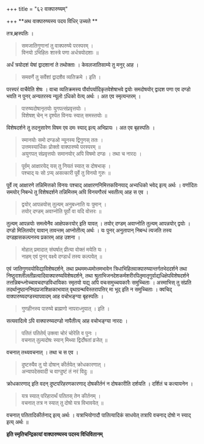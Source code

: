 +++
title = "६२ वाक्पारुष्यम्"

+++
**अथ वाक्पारुष्यस्य पदय विधिर् उच्यते **

तत्र ब्र्हस्पतिः ।

> समजातिगुणानां तु वाक्परुष्ये परस्परम् ।  
> विनयो ऽभिहितः शास्त्रे पणा अर्धत्रयोदशाः ॥

अर्धं त्रयोदशं येषां द्वादशानां ते तथोक्ताः । केवलजातिसाम्ये तु मनुर् आह ।

> समवर्णे तु सर्वेशां द्वादशैव व्यतिक्रमे । इति ।

परस्परं वाचैवेति शेषः । वाचा व्यतिक्रमस्य पौर्वापर्यादिकृतवेशेषाभवे द्वयोः समदोषयोर् द्वादश पणा एव दण्डो भवति न पुनर् अन्यतरस्य न्यूलो ऽधिको वेत्य् अर्थः । अत एव स्मृत्यन्तरम् ।

> पारुष्यदोषानृतयोः युगपत्संप्रवृत्तयोः ।  
> विशेषश् चेन् न दृश्येत विनयः स्यात् समस्तयोः ॥

विशेषदर्शने तु तदनुसारेण विषम एव दमः स्याद् इत्य् अभिप्रायः । अत एव बृहस्पतिः ।

> स्मानयोः समो दण्डओ न्यूनस्य द्विगुणस् ततः ।  
> उत्तमस्यार्धिकः प्रोक्तो वाक्पारुष्ये परस्परम् ॥ \
अयुगपत् संप्रवृत्तयोः समानयोर् अपि विषमो दण्डः । तथा च नारदः ।

> पूर्वम् आक्षारयेद् यस् तु नियतं स्यात् स दोषभाक् ।  
> पश्चाद् यः सो ऽप्य् असत्कारी पूर्वे तु विनयो गुरुः ॥

पूर्वे त्व् आक्षारणे तन्निमित्तको विनयः पश्चाद् आक्षारणनिमित्तकविनयाद् अभ्यधिको भवेद् इत्य् अर्थः । वर्णादितः समयोर् निबन्धे तु विशेषदर्शने तन्निमित्तम् अपि विनयगौरवं भवतीत्य् आह स एव ।

> द्वयोर् आपन्नयोस् तुल्यम् अनुबध्नाति यः पुमान् ।  
> तयोर् दण्डम् अवाप्नोति पूर्वो वा यदि वोत्तरः ॥

तुल्यम् आपन्नयोः समत्वेनैव आक्षेपकरयोर् इति यावत् । तयोर् दण्डम् अवाप्नोति तुल्यम् आपन्नयोर् द्वयोः । दण्डो मिलितयोर् यावान् तावन्तम् आप्नोतीत्य् अर्थः । यः पुनर् अनुतापान् निबन्धं त्यजति तस्य दण्डह्रासकल्पनस्य प्रकारम् आह उशना ।

> मोहात् प्रमादात् संघर्षात् प्रीत्या वोक्तं मयेति यः ।  
> नाहम् एवं पुनर् वक्ष्ये दण्डार्धं तस्य कल्पयेत् ॥

एवं जातिगुणवयोविद्याविशेषदर्शने, तथा प्रथममध्यमोत्तमभावेन त्रिधाभिहितवाक्पारुष्यान्तर्गतभेददर्शने तथा निष्ठुराश्लीलतीव्रत्वादिवाक्पारुष्यविशेषदर्शने, तथा श्रुताभिजनदेशकर्मशरीरपितृमातृगुर्वाद्यधिक्षेपविशेषदर्शने तत्तन्निबन्ध्नोच्चावचदण्डविधायिकाः स्मृतयो यद्य् अपि वचःसमुच्चयकारैः समुच्चिताः । अस्माभिस् तु संप्रति तदर्थानुष्ठाननिष्ठप्रजाशिक्षकाभावात् वृथाग्रन्थविस्तरापत्तिर् मा भूद् इति न समुच्चिताः । क्वचिद् वाक्पारुष्यदण्डस्यापवादम् आह वचोभङ्ग्या बृहस्पतिः ।

> गुणहीनस्य पारुष्ये ब्राह्मणो नापराध्नुयात् । इति ।

सत्यवादित्वे ऽपि वाक्पारुष्यदण्डो नापैतीत्य् आह वचोभङ्ग्या नारदः ।

> पतितं पतितेर्य् उक्त्वा चोरं चोरेति व पुनः ।  
> वचनात् तुल्यदोषः स्यान् मिथ्या द्विर्दोषतां व्रजेत् ॥

वचनात् तथ्यवचनात् । तथा च स एव ।

> दुष्टस्यैव तु यो दोषान् कीर्तयेत् क्रोधकारणात् ।  
> अन्यापदेसवादी च वाग्दुष्टं तं नरं विदुः ॥

क्रोधकारणाद् इति वदन् दुष्टपरिहरणकारणाद् दोषकीर्तनं न दोषकारीति दर्शयति । दर्शितं च कत्यायनेन ।

> यत्र स्यात् परिहारार्थं पतितस् तेन कीर्तनम् ।  
> वचनात् तत्र न स्यात् तु दोषो यत्र विभावयेत् ॥

वचनात् पतितादिकीर्तनाद् इत्य् अर्थः । यत्राभियोगादौ पातित्यादिकं साधयेत् तत्रापि वचनाद् दोषो न स्याद् इत्य् अर्थः ॥

**इति स्मृतिचन्द्रिकायां वाक्पारुष्यस्य पदस्य विधिवितानम्**
